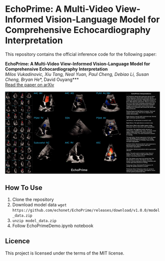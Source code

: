# EchoPrime: A Multi-Video View-Informed Vision-Language Model for Comprehensive Echocardiography Interpretation

This repository contains the official inference code for the following paper:

**EchoPrime: A Multi-Video View-Informed Vision-Language Model for Comprehensive Echocardiography Interpretation**  
*Milos Vukadinovic, Xiu Tang, Neal Yuan, Paul Cheng, Debiao Li, Susan Cheng, Bryan He**, David Ouyang***  
[Read the paper on arXiv](https://arxiv.org/abs/2410.09704)

![EchoPrime Demo](demo_image.png)

## How To Use
1) Clone the repository
2) Download model data `wget https://github.com/echonet/EchoPrime/releases/download/v1.0.0/model_data.zip`
3) `unzip model_data.zip`
4) Follow EchoPrimeDemo.ipynb notebook

## Licence
This project is licensed under the terms of the MIT license.
